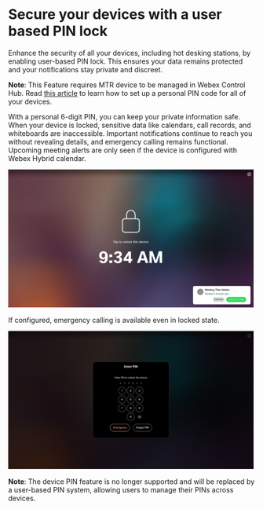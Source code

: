 
# Secure your devices with a user based PIN lock


Enhance the security of all your devices, including hot desking stations, by enabling user-based PIN lock. This ensures your data remains protected and your notifications stay private and discreet. 

**Note**: This Feature requires MTR device to be managed in Webex Control Hub. Read [this article](https://help.webex.com/en-us/article/nokp2m5/Secure-your-Board,-Desk,-or-Room-Series-devices-with-a-user-based-PIN-lock) to learn how to set up a personal PIN code for all of your devices.


With a personal 6-digit PIN, you can keep your private information safe. When your device is locked, sensitive data like calendars, call records, and whiteboards are inaccessible. Important notifications continue to reach you without revealing details, and emergency calling remains functional. Upcoming meeting alerts are only seen if the device is configured with Webex Hybrid calendar.

<img src="/doc/images/MTR/ScreenlockedWithMeetingAlert.png" style="width: 500px"/>

If configured, emergency calling is available even in locked state.

<img src="/doc/images/MTR/Unlock.png" style="width: 500px"/>


**Note**: The device PIN feature is no longer supported and will be replaced by a user-based PIN system, allowing users to manage their PINs across devices.

 

